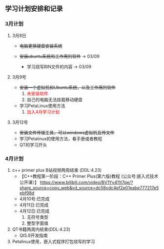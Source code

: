 ## 学习计划安排和记录
### 3月计划
1. 3月8日	

   - ~~电脑更换硬盘安装系统~~
   - ~~安装ubuntu系统和工作用的软件~~ -> 03/09

     - 学习烧写BIN文件的内容 -> 03/09
2. 3月9号

     - ~~安装一个虚拟机和Ubuntu系统，以及工作用的软件~~ 
          1. <font color="Red">未安装软件</font>
          2. 自己的电脑无法挂载移动硬盘
     - 学习PetaLinux使用方法
          1. <font color="red">加入4月学习计划</font>
3. 3月12号
     - ~~安装文件传输工具，可以windows虚拟机互传文件~~
     - 学习Petalinux的使用方法，看手册或者教程
     - QT的学习开头
### 4月计划
1. c++ primer plus B站视频两周结束 (DDL:4.23)
     - 【C++教程第一阶段：C++ Primer Plus(第六版)教程 (公众号:嵌入式技术公开课）】 https://www.bilibili.com/video/BV1Yv411t7qe/?share_source=copy_web&vd_source=dc58cdc4ef2e01eabe777217e5ebf98d
     - 4月10号:已完成
     - 4月11日:已完成
     - 4月12日:已完成
       1. 无符号类型
       2. 整型字面值
2. QT书籍两周内结束(DDL:4.23)
     - Qt5.9开发指南
3. Petalinux使用，嵌入式程序打包烧写的学习

   
